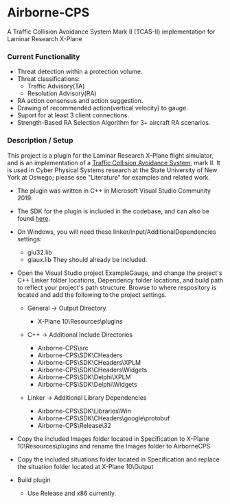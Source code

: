 # Airborne-CPS
A Traffic Collision Avoidance System Mark II (TCAS-II) implementation for Laminar Research X-Plane

### Current Functionality

- Threat detection within a protection volume.
- Threat classifications:
  * Traffic Advisory(TA)
  * Resolution Advisory(RA)
- RA action consensus and action suggestion.
- Drawing of recommended action(vertical velocity) to gauge.
- Suport for at least 3 client connections.
- Strength-Based RA Selection Algorithm for 3+ aircraft RA scenarios.

### Description / Setup
This project is a plugin for the Laminar Research X-Plane flight simulator, and is an implementation of a [Traffic Collision Avoidance System](https://www.faa.gov/documentLibrary/media/Advisory_Circular/TCAS%20II%20V7.1%20Intro%20booklet.pdf), mark II. It is used in Cyber Physical Systems research at the State University of New York at Oswego; please see "Literature" for examples and related work.

- The plugin was written in C++ in Microsoft Visual Studio Community 2019.

- The SDK for the plugin is included in the codebase, and can also be found [here](http://www.xsquawkbox.net/xpsdk/mediawiki/Main_Page).

- On Windows, you will need these linker/input/AdditionalDependencies settings:
  * glu32.lib
  * glaux.lib
  They should already be included.


- Open the Visual Studio project ExampleGauge, and change the project's C++ Linker folder locations, Dependency folder locations, and build   path to reflect your project's path structure. Browse to where respository is located and add the following to the project settings.

  * General -> Output Directory
    - X-Plane 10\Resources\plugins
    
  * C++ -> Additional Include Directories  
    - Airborne-CPS\src
    - Airborne-CPS\SDK\CHeaders
    - Airborne-CPS\SDK\CHeaders\XPLM
    - Airborne-CPS\SDK\CHeaders\Widgets
    - Airborne-CPS\SDK\Delphi\XPLM
    - Airborne-CPS\SDK\Delphi\Widgets
    
  * Linker -> Additional Library Dependencies
    - Airborne-CPS\SDK\Libraries\Win
    - Airborne-CPS\SDK\CHeaders\google\protobuf
    - Airborne-CPS\Release\32

- Copy the included Images folder located in Specification to X-Plane 10\Resources\plugins and rename the Images folder to AirborneCPS
- Copy the included situations folder located in Specification and replace the situation folder located at X-Plane 10\Output

- Build plugin
    * Use Release and x86 currently.
